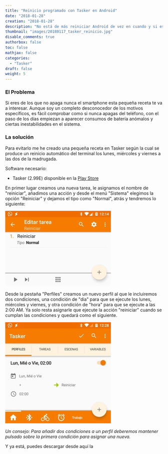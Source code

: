 ```yaml
---
title: "Reinicio programado con Tasker en Android"
date: "2018-01-28"
creation: "2018-01-28"
description: "No está de más reiniciar Android de vez en cuando y si es de forma programada mejor..."
thumbnail: "images/20180117_tasker_reinicio.jpg"
disable_comments: true
authorbox: false
toc: false
mathjax: false
categories:
  - "Tasker"
draft: false
weight: 5
---
```

### El Problema
Si eres de los que no apaga nunca el smartphone esta pequeña receta te va a interesar. Aunque soy un completo desconocedor de los motivos específicos, es fácil comprobar como si nunca apagas del teléfono, con el paso de los días empiezan a aparecer consumos de batería anómalos y ciertas inestabilidades en el sistema.  


### La solución
Para evitarlo me he creado una pequeña receta en Tasker según la cual se produce un reinicio automático del terminal los lunes, miércoles y viernes a las dos de la madrugada.

Software necesario:

  * Tasker (2.99E) disponible en la [Play Store][1]

En primer lugar creamos una nueva tarea, le asignamos el nombre de "reiniciar", añadimos una acción y desde el menú "Sistema" elegimos la opción "Reiniciar" y dejamos el tipo como "Normal", atrás y tendremos lo siguiente:

![tarea reiniciar][2]

Desde la pestaña "Perfiles" creamos un nuevo perfil al que le incluiremos dos condiciones, una condición de "dia" para que se ejecute los lunes, miércoles y viernes, y otra condición de "hora" para que se ejecute a las 2:00 AM. Ya solo resta asignarle que ejecute la acción "reiniciar" cuando se cumplan las condiciones y quedará como el siguiente.

![perfil reiniciar][3]

_Un consejo: Para añadir dos condiciones a un perfil deberemos mantener pulsado sobre la primera condición para asignar una nueva._

Y ya está, puedes descargar desde aquí la

 [1]: https://play.google.com/store/apps/details?id=net.dinglisch.android.taskerm&hl=es
 [2]: /images/20180116_tasker_reiniciar_01.jpg
 [3]: /images/20180116_tasker_reiniciar_02.jpg
